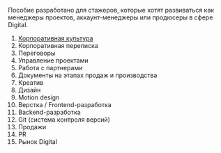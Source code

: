 Пособие разработано для стажеров, которые хотят развиваться как менеджеры проектов, аккаунт-менеджеры или продюсеры в сфере Digital.

1. [Корпоративная культура](https://github.com/indeximstudio/NOTES/blob/master/standards/management/CorporateCulture.md)
2. Корпоративная переписка
3. Переговоры
4. Управление проектами
5. Работа с партнерами
6. Документы на этапах продаж и производства
7. Креатив
8. Дизайн
9. Motion design
10. Верстка / Frontend-разработка
11. Backend-разработка
12. Git (система контроля версий)
13. Продажи
14. PR
15. Рынок Digital
